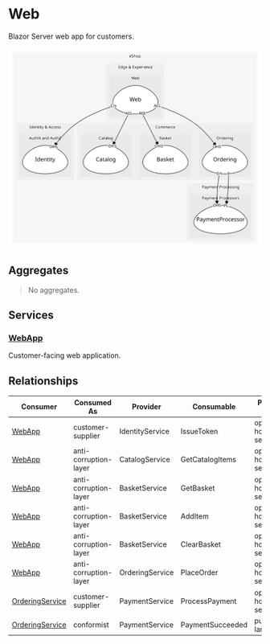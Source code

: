 

# Web
Blazor Server web app for customers.

![contextmap](./contextmap.svg)

## Aggregates
> No aggregates.
	
## Services

### [WebApp](services/web_app/index.md)
Customer-facing web application.



## Relationships
| Consumer | Consumed As | Provider | Consumable | Provided As |
| --- | --- | --- | --- | --- |
| [WebApp](services/web_app/index.md) | customer-supplier | IdentityService | IssueToken | open-host-service |
| [WebApp](services/web_app/index.md) | anti-corruption-layer | CatalogService | GetCatalogItems | open-host-service |
| [WebApp](services/web_app/index.md) | anti-corruption-layer | BasketService | GetBasket | open-host-service |
| [WebApp](services/web_app/index.md) | anti-corruption-layer | BasketService | AddItem | open-host-service |
| [WebApp](services/web_app/index.md) | anti-corruption-layer | BasketService | ClearBasket | open-host-service |
| [WebApp](services/web_app/index.md) | anti-corruption-layer | OrderingService | PlaceOrder | open-host-service |
| [OrderingService](../../../../../commerce/subdomains/ordering/boundedcontexts/ordering/services/ordering_service/index.md) | customer-supplier | PaymentService | ProcessPayment | open-host-service |
| [OrderingService](../../../../../commerce/subdomains/ordering/boundedcontexts/ordering/services/ordering_service/index.md) | conformist | PaymentService | PaymentSucceeded | published-language |


